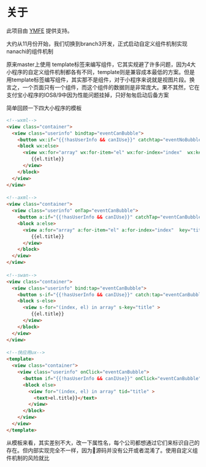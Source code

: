 # 关于

此项目由 [YMFE](https://ymfe.org) 提供支持。


大约从11月份开始，我们切换到branch3开发，正式启动自定义组件机制实现nanachi的组件机制

原来master上使用 template标签来编写组件，它其实规避了许多问题，因为4大小程序的自定义组件机制都各有不同，template则是兼容成本最低的方案。但是用template标签编写组件，其实那不是组件，对于小程序来说就是视图片段。换言之，一个页面只有一个组件，而这个组件的数据则是非常庞大。果不其然，它在支付宝小程序的IOS8/9中因为性能问题挂掉，只好匆匆启动后备方案

简单回顾一下四大小程序的模板

```html
<!--wxml-->
<view class="container">
  <view class="userinfo" bindtap="eventCanBubble">
    <button wx:if="{{!hasUserInfo && canIUse}}" catchtap="eventNoBubble"> 获取头像昵称 </button>
    <block wx:else>
      <view wx:for="array" wx:for-item="el" wx:for-index="index"  wx:key="*this">
         {{el.title}}
      </view>
    </block>
  </view>
</view>

<!--axml-->
<view class="container">
  <view class="userinfo" onTap="eventCanBubble">
    <button a:if="{{!hasUserInfo && canIUse}}" catchTap="eventCanBubble"> 获取头像昵称 </button>
    <block a:else>
      <view a:for="array" a:for-item="el" a:for-index="index"  key="title" >
         {{el.title}}
      </view>
    </block>
  </view>
</view>

<!--swan-->
<view class="container">
  <view class="userinfo" bind:tap="eventCanBubble">
    <button s-if="{{!hasUserInfo && canIUse}}" catch:tap="eventCanBubble"> 获取头像昵称 </button>
    <block s-else>
      <view s-for="(index, el) in array" s-key="title" >
         {{el.title}}
      </view>
    </block>
  </view>
</view>

<!--快应用ux-->
<template>
  <view class="container">
    <view class="userinfo" onClick="eventCanBubble">
      <button if="{{!hasUserInfo && canIUse}}" onClick="eventCanBubble"><text> 获取头像昵称</text> </button>
      <block else>
        <view for="(index, el) in array" tid="title" >
          <text>el.title}}</text>
        </view>
      </block>
    </view>
  </view>
</template>
```

从模板来看，其实差别不大，改一下属性名，每个公司都想通过它们来标识自己的存在。但内部实现完全不一样，因为源码并没有公开或者混淆了。使用自定义组件机制的风险就比<template>标签大很多。 BAT三公司都暴露了一个Component入口函数，让你传入一个配置对象实现组件机制，而以小米为首的快应用则是内部走vue，没有Component这个方法，只需你export一个配置对象。
```javascript
//微信
Component({
  data: {},
  lifetimes: {//钩子必须放在lifetimes
    created(){},//拿不到实例的UUID
    attached(){},//钩子触发顺序与元素在文档位置一致
    dettached(){}
  },
  methods: {//事件句柄必须放在methods
    onClick(){}
  }
})
//支付宝
Component({
  data: {},
  //没有与created对应的didCreate/willMount钩子
  didMount(){},//能拿到实例的UUID
  didUpdate(){},//钩子触发顺序是随机的
  didUnmount(){},
  methods: {
    onClick(){}
  }
})

//百度
Component({
  data: {},
  created(){},//应该是微信自定义组件的早期格式，没有lifetimes，methods
  attached(){},//拿不到实例的UUID
  dettached(){},//钩子触发顺序与元素在文档位置一致
  onClick(){}
})
//小米（快应用都是由小米提供技术方案）
export {
   props: {},//基本与百度差不多
   onInit(){},
   onReady(){},
   onDestroy(){},
   methods: {
      onClick(){}
   }
}
```

从内部实现来看，BAT 都是走迷你React虚拟DOM， 快应用走迷你 vue虚拟DOM， 但支付宝的实现不好，钩子的触发顺序是随机的。因此在非随机的三种中，我们内部有一个迷你React, anu，产生的组件实例放进一个队列中，而BTM （百度，微信，小米）的created/onInit钩子再逐个再出来，执行setData实现视图的更新。而支付宝需要在编译层，为每个自定义组件标签添加一个UUID ，然后在didMount匹配取出。


```javascript
//anu 
onBeforeRender(fiber){
   var type = fiber.type;
   var reactInstances = type.reactInstances;
   var instance = fiber.stateNode;
   if(!instance.wx && reactInstances){
     reactInstances.push(instance)
   }
}

//BTM的created/onReady  <anu-dog></anu-dog>
created(){
   var reactInstances = type.reactInstances;
   var reactInstance = reactInstances.shift();
   reactInstance.wx = this;
   this.reactInstance = reactInstance;
   updateMiniApp(reactInstance)
}

//支付宝  <anu-dog instanceUid="{{'i32432' }}"></anu-dog>
didMount(){
  var reactInstances = type.reactInstances;
  var uid = this.props.instanceUid;
  for (var i = reactInstances.length - 1; i >= 0; i--) {
      var reactInstance = reactInstances[i];
      if (reactInstance.instanceUid === uid) {
          reactInstance.wx = this;
          this.reactInstance = reactInstance;
          updateMiniApp(reactInstance);
          reactInstances.splice(i, 1);
          break;
      }
  }
}

```
其实如果一个页面的数据量不大，template标签实现的组件机制比自定义组件的性能要好，自定义组件标签会对用户的属性根据props配置项进行过滤，
还要传入slot，启动构造函数等等。但数据量大，自定义组件机制由于能实现局部更新，性能就反超了。

但支付宝是个例，由于它延迟到在didMount钩子才更新数据，即视图出来了又要刷新视图，比其他小程序多了一次rerender与伴随而来的reflow。

快应用就更麻烦些，主要有以下问题

1. 快应用要求像vue那样三种格式都放在同一个文件中，但script标签是无法export出任何东西，于是我只好将组件定义单独拆到另一个文件， 才搞定引用父类的问题。

2. 快应用在标签的使用上更为严格，文本节点必须放在a, span, text, option这4种标签中，实际上span的使用限制还严厉些，于是我们在编译时，只用到a, text, option。而a是对标BAT的navigator，因此一般也用不到。

3. 最大的问题是对CSS支持太差，比如说不支持`display: block, display: line`, 不支持浮动，不支持相对绝对定位，不支持`.class1.class2`的写法……  

4. API也比BAT的API少这么多东西，兼容起来非常吃力。




## 娜娜奇提供的核心组件及他们对应的关系，核心的技术内幕

娜娜奇主要分为两大部分， 编译期的转译框架， 统一将以React为技术栈的工程转换为各种小程序认识的文件与结构

转译框架又细分为4部分， react组件转换器，es6转换器， 样式转换器及各种辅助用的helpers.

运行时的底层框架与补丁组件， 底层框架为ReactWx, ReactBu, ReactAli, ReactQuick,分别对标微信，百度，
支付宝小程序及快应用，因为官方React的size太大，并没有适用的钩子机制，让我们在渲染前将数据传给原生组件进行
setData() (setData是小程序实例更新视图的核心方法)，因此我们基于我们早已成熟的迷你React框架anu进行一下扩展 
去掉DOM渲染层，加上各种对应的渲染层，从而形成 对应的React.

补丁组件是指， 小程序都自带一套UI组件，它们存在一些无法抹平的差异或在个别平台直接没有这个组件，我们需要用原生的
view ,text等基础组件元素封装成缺省组件，比如Icon, Button, Navigator.


## 娜娜奇的目录结构以及对应的工程规范，cli以及发布打包，如何控制size

娜娜奇的目录结构以微信的标准为蓝图，大概分为app.js, pages目录， components目录，针对我们的业务，还添加了
commons目录与assets目录。

- app.js是全工程的配置，以react组件形式呈现， 全局共享对象，全局的分享函数都在这实例上
- pages目录 放所有页面组件， 组件在index.js中， 这里目录存在层次
- components目录 放所有有视图的业务组件， 组件在index.js中， 这里的目录只有两层， components/ComponentName/index.js
index.js 要exports与目录名同名的类名
- commons目录 放所有没有视图的业务组件，没有文件名与目录名的限制，
但希望每个业务线的组件都放在与业务线同名的目录下
- assets目录， 放静态资源

app.js pages目录，components目录会应用react转换器与样式转换器， commons目录应用es6转换器，
assets目录应用样式转换器


直观的效果见 [这里的两个图](publish.md)

cli 命令见 [这里](install.md)

build后的大小 [见开发工具的预览](diff.md) 

## 娜娜奇提供的重要功能组件和模块，如何帮助开发者做到快速开发

提供了 @react, @components，@assets这几个别名，用法如
import React from '@react' 这样在很深的目录下，大家就不需要
import React from '../../../../ReactAli'这样写
@components指向components目录
@assets 则用在css, sass, less文件中指向assets目录

React.getApp(), React.getCurrentPage()方便大家得到当前APP配置对象与页面组件的实例

React.api 将对所有平台的上百个API进行抹平，API是wx, swan, my这几个对象，它们里面提供了访问底层的能力
如通信录，电池，音量，地理信息, 上传下载，手机型号信息等一大堆东西

React.api 里的所有异步方法，都Promise化，方便大家直接用es7 的async ,await语法

样式转换器，帮用户处理样式表中的rpx/px之间的转换。

## 为了保证跨平台，设计娜娜奇技术方案的重要原则和开发规范，哪些不支持

所有接口访问必须 使用React.api的方法，不要直接在wx, swan, my对象中取

React组件的只有render方法才能使用JSX，它们需要遵守一下规范，详见[这里](jsx.md)

样式方面，为了兼容快应用，布局统一使用flexbox, 不能使用display:block/inline, float,
position:absolute/relative


## 娜娜奇如何和原生小程序兼容，以及其他有用的辅助功能或者工具

娜娜奇不与某一种原生小程序兼容，因为它要照顾4种小程序
如果你的目录名，样式不符合规范，我们在转译阶段会给出友好提示
快应用的文本节点要求放在text, a, option下，娜娜奇会在编译阶段自动对没有放在里面的文本包一个text标签
页面配置对象的许多配置项（如tabBar, titBar的配置参数，页面背景参数）， 我们也进行了抹平，用户只需要以微信方式
写，我们自动转换为各个平台对应的名字，在快应用中，是没有tabBar, 我们直接让每个页面组件继承了一个父类，父类里面
有tabBar, 令它长得与其他小程序一模一样

![nanachi](1538220971726.jpeg)
